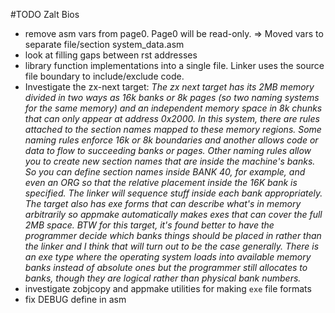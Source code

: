 #TODO Zalt Bios

* remove asm vars from page0. Page0 will be read-only.
    => Moved vars to separate file/section system_data.asm
* look at filling gaps between rst addresses
* library function implementations into a single file. Linker uses the source file boundary to include/exclude code.
* Investigate the zx-next target: *The zx next target has its 2MB memory divided in two ways as 16k banks or 8k pages (so two naming systems for the same memory) and an independent memory space in 8k chunks that can only appear at address 0x2000. In this system, there are rules attached to the section names mapped to these memory regions. Some naming rules enforce 16k or 8k boundaries and another allows code or data to flow to succeeding banks or pages. Other naming rules allow you to create new section names that are inside the machine's banks. So you can define section names inside BANK 40, for example, and even an ORG so that the relative placement inside the 16K bank is specified. The linker will sequence stuff inside each bank appropriately. The target also has exe forms that can describe what's in memory arbitrarily so appmake automatically makes exes that can cover the full 2MB space. BTW for this target, it's found better to have the programmer decide which banks things should be placed in rather than the linker and I think that will turn out to be the case generally. There is an exe type where the operating system loads into available memory banks instead of absolute ones but the programmer still allocates to banks, though they are logical rather than physical bank numbers.*
* investigate zobjcopy and appmake utilities for making `exe` file formats
* fix DEBUG define in asm